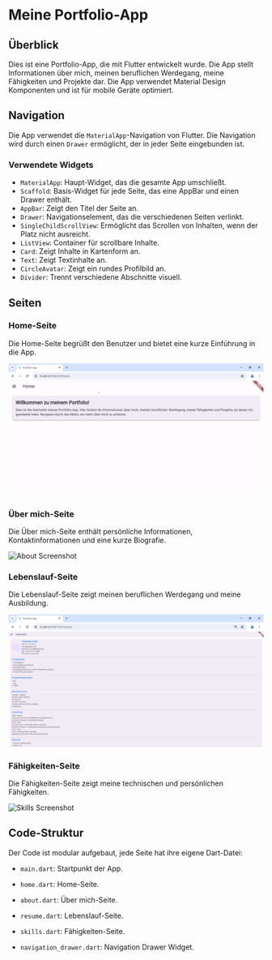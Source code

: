 # Meine Portfolio-App

## Überblick

Dies ist eine Portfolio-App, die mit Flutter entwickelt wurde. Die App stellt Informationen über mich, meinen beruflichen Werdegang, meine Fähigkeiten und Projekte dar. Die App verwendet Material Design Komponenten und ist für mobile Geräte optimiert.

## Navigation

Die App verwendet die `MaterialApp`-Navigation von Flutter. Die Navigation wird durch einen `Drawer` ermöglicht, der in jeder Seite eingebunden ist.

### Verwendete Widgets

- `MaterialApp`: Haupt-Widget, das die gesamte App umschließt.
- `Scaffold`: Basis-Widget für jede Seite, das eine AppBar und einen Drawer enthält.
- `AppBar`: Zeigt den Titel der Seite an.
- `Drawer`: Navigationselement, das die verschiedenen Seiten verlinkt.
- `SingleChildScrollView`: Ermöglicht das Scrollen von Inhalten, wenn der Platz nicht ausreicht.
- `ListView`: Container für scrollbare Inhalte.
- `Card`: Zeigt Inhalte in Kartenform an.
- `Text`: Zeigt Textinhalte an.
- `CircleAvatar`: Zeigt ein rundes Profilbild an.
- `Divider`: Trennt verschiedene Abschnitte visuell.

## Seiten

### Home-Seite

Die Home-Seite begrüßt den Benutzer und bietet eine kurze Einführung in die App.

![Home Screenshot](./screenshots/home.page.png)

### Über mich-Seite

Die Über mich-Seite enthält persönliche Informationen, Kontaktinformationen und eine kurze Biografie.

![About Screenshot](./screenshots/über_mich.page.png)

### Lebenslauf-Seite

Die Lebenslauf-Seite zeigt meinen beruflichen Werdegang und meine Ausbildung.

![Resume Screenshot](./screenshots/lebenslauf.page.png)

### Fähigkeiten-Seite

Die Fähigkeiten-Seite zeigt meine technischen und persönlichen Fähigkeiten.

![Skills Screenshot](./screenshots/fähigkeit.page.png)

## Code-Struktur

Der Code ist modular aufgebaut, jede Seite hat ihre eigene Dart-Datei:

- `main.dart`: Startpunkt der App.
- `home.dart`: Home-Seite.
- `about.dart`: Über mich-Seite.
- `resume.dart`: Lebenslauf-Seite.

- `skills.dart`: Fähigkeiten-Seite.
- `navigation_drawer.dart`: Navigation Drawer Widget.
